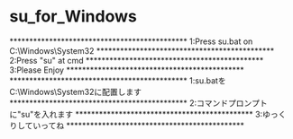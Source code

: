 # su_for_Windows
<English>
*********************************************
1:Press su.bat on C:\Windows\System32
*********************************************
2:Press "su" at cmd                       
*********************************************
3:Please Enjoy                            
*********************************************
<Japanese>
*********************************************
1:su.batをC:\Windows\System32に配置します 
*********************************************
2:コマンドプロンプトに"su"を入れます      
*********************************************
3:ゆっくりしていってね                    
*********************************************

